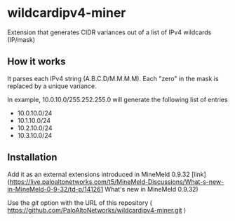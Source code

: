 # wildcardipv4-miner
Extension that generates CIDR variances out of a list of IPv4 wildcards (IP/mask)

## How it works

It parses each IPv4 string (A.B.C.D/M.M.M.M). Each "zero" in the mask is replaced by a unique variance.

In example, 10.0.10.0/255.252.255.0 will generate the following list of entries
- 10.0.10.0/24
- 10.1.10.0/24
- 10.2.10.0/24
- 10.3.10.0/24


## Installation

Add it as an external extensions introduced in MineMeld 0.9.32 [link](https://live.paloaltonetworks.com/t5/MineMeld-Discussions/What-s-new-in-MineMeld-0-9-32/td-p/141261 What's new in MineMeld 0.9.32)

Use the *git* option with the URL of this repository ( https://github.com/PaloAltoNetworks/wildcardipv4-miner.git )